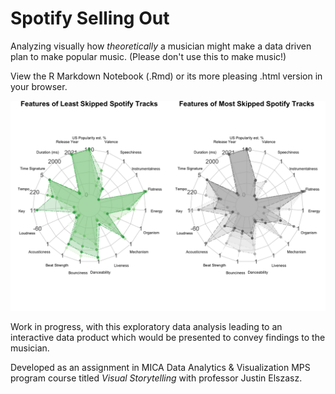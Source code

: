 # Spotify Selling Out

Analyzing visually how _*theoretically*_ a musician might make a data driven plan to make popular music. (Please don't use this to make music!)

View the R Markdown Notebook (.Rmd) or its more pleasing .html version in your browser.

<img src="img/side-by-side-radar-charts.png" alt="Compare Least and Most Skipped Songs by Features">

Work in progress, with this exploratory data analysis leading to an interactive data product which would be presented to convey findings to the musician.

Developed as an assignment in MICA Data Analytics & Visualization MPS program course titled _Visual Storytelling_ with professor Justin Elszasz.
